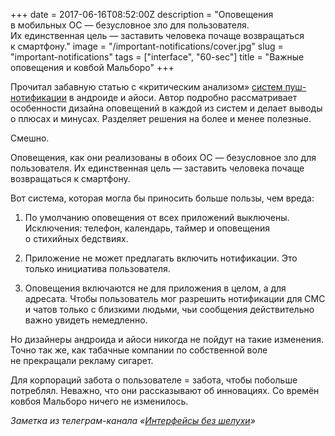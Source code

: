 +++
date = 2017-06-16T08:52:00Z
description = "Оповещения в мобильных ОС — безусловное зло для пользователя. Их единственная цель — заставить человека почаще возвращаться к смартфону."
image = "/important-notifications/cover.jpg"
slug = "important-notifications"
tags = ["interface", "60-sec"]
title = "Важные оповещения и ковбой Мальборо"
+++

Прочитал забавную статью с «критическим анализом» [систем пуш-нотификации](https://uxdesign.cc/4956ed86a804) в андроиде и айоси. Автор подробно рассматривает особенности дизайна оповещений в каждой из систем и делает выводы о плюсах и минусах. Разделяет решения на более и менее полезные.

Смешно.

Оповещения, как они реализованы в обоих ОС — безусловное зло для пользователя. Их единственная цель — заставить человека почаще возвращаться к смартфону.

Вот система, которая могла бы приносить больше пользы, чем вреда:

1. По умолчанию оповещения от всех приложений выключены. Исключения: телефон, календарь, таймер и оповещения о стихийных бедствиях.

2. Приложение не может предлагать включить нотификации. Это только инициатива пользователя.

3. Оповещения включаются не для приложения в целом, а для адресата. Чтобы пользователь мог разрешить нотификации для СМС и чатов только с близкими людьми, чьи сообщения действительно важно увидеть немедленно.

Но дизайнеры андроида и айоси никогда не пойдут на такие изменения. Точно так же, как табачные компании по собственной воле не прекращали рекламу сигарет.

Для корпораций забота о пользователе = забота, чтобы побольше потреблял. Неважно, что они рассказывают об инновациях. Со времён ковбоя Мальборо ничего не изменилось.

<div class="row">
<div class="col-xs-12 col-sm-10 col-md-8"><p><em>Заметка из телеграм-канала <span class="nowrap"><i class="fa fa-star-o color-sin"></i> «<a href="https://t.me/dangry">Интерфейсы без шелухи</a>»</span></em></p></div>
</div>


